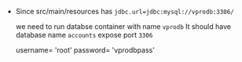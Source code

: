 - Since src/main/resources has `jdbc.url=jdbc:mysql://vprodb:3306/`

    we need to run databse container with name `vprodb`
    It should have database name `accounts`
    expose port `3306`

    username= 'root'
    password= 'vprodbpass'
    
